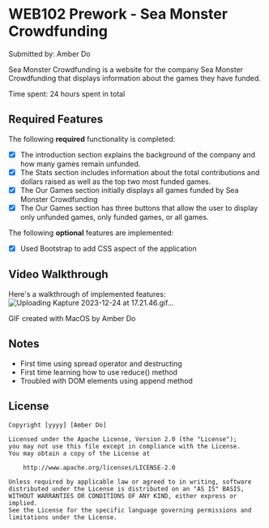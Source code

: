 # WEB102 Prework - Sea Monster Crowdfunding

Submitted by: Amber Do

Sea Monster Crowdfunding is a website for the company Sea Monster Crowdfunding that displays information about the games they have funded.

Time spent: 24 hours spent in total

## Required Features

The following **required** functionality is completed:

* [X] The introduction section explains the background of the company and how many games remain unfunded.
* [X] The Stats section includes information about the total contributions and dollars raised as well as the top two most funded games.
* [X] The Our Games section initially displays all games funded by Sea Monster Crowdfunding
* [X] The Our Games section has three buttons that allow the user to display only unfunded games, only funded games, or all games.

The following **optional** features are implemented:

* [X] Used Bootstrap to add CSS aspect of the application

## Video Walkthrough

Here's a walkthrough of implemented features:
![Uploading Kapture 2023-12-24 at 17.21.46.gif…]()


GIF created with MacOS by Amber Do 


## Notes
- First time using spread operator and destructing 
- First time learning how to use reduce() method
- Troubled with DOM elements using append method

## License

    Copyright [yyyy] [Amber Do]

    Licensed under the Apache License, Version 2.0 (the "License");
    you may not use this file except in compliance with the License.
    You may obtain a copy of the License at

        http://www.apache.org/licenses/LICENSE-2.0

    Unless required by applicable law or agreed to in writing, software
    distributed under the License is distributed on an "AS IS" BASIS,
    WITHOUT WARRANTIES OR CONDITIONS OF ANY KIND, either express or implied.
    See the License for the specific language governing permissions and
    limitations under the License.
